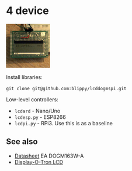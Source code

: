 # 4 device

![](../4.jpg)

Install libraries:
```
git clone git@github.com:blippy/lcddogmspi.git
```

Low-level controllers:
* `lcdard` - Nano/Uno
* `lcdesp.py` - ESP8266
* `lcdpi.py` - RPi3. Use this is as a baseline


## See also

* [Datasheet](https://www.lcd-module.com/eng/pdf/doma/dog-me.pdf) EA DOGM163W-A
* [Display-O-Tron LCD](https://shop.pimoroni.com/products/display-o-tron-lcd?gclid=EAIaIQobChMI1qe7iZmU4gIVQpnVCh2DhA0rEAQYAiABEgK1HfD_BwE&utm_campaign=google+shopping&utm_medium=cpc&utm_source=google&variant=2662374913)


